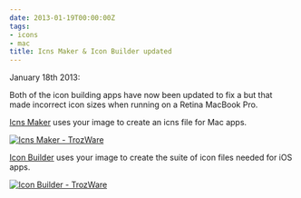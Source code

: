 ```yaml
---
date: 2013-01-19T00:00:00Z
tags:
- icons
- mac
title: Icns Maker & Icon Builder updated
---
```


January 18th 2013:

Both of the icon building apps have now been updated to fix a but that made
incorrect icon sizes when running on a Retina MacBook Pro.

[ Icns Maker][1] uses your image to create an icns file for Mac apps.

<a href="http://itunes.apple.com/app/icns-maker/id550942266?mt=12&uo=4" target="itunes_store"><img style="border: 0;" alt="Icns Maker - TrozWare" src="http://r.mzstatic.com/images/web/linkmaker/badge_macappstore-lrg.gif" /></a>

[Icon Builder][2] uses your image to create the suite of icon files needed for
iOS apps.

<a href="http://itunes.apple.com/app/icon-builder/id552293482?mt=12&uo=4" target="itunes_store"><img style="border: 0;" alt="Icon Builder - TrozWare" src="http://r.mzstatic.com/images/web/linkmaker/badge_macappstore-lrg.gif" /></a>

[1]: /icns-maker/ "Icns Maker"
[2]: /icon-builder/ "Icon Builder"
